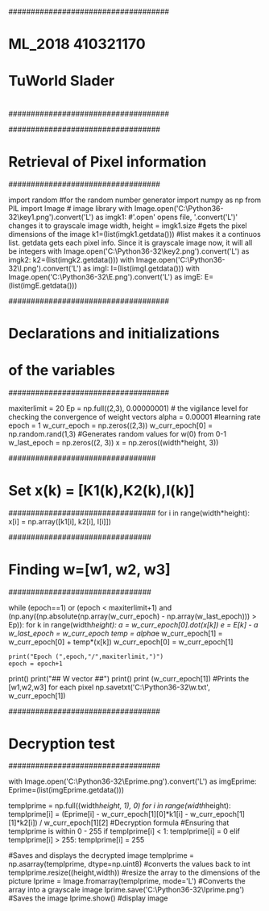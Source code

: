 ####################################
#                                  #
#       ML_2018 410321170          #
#         TuWorld Slader           #
#                                  #
####################################



##################################
# Retrieval of Pixel information #
##################################

import random  #for the random number generator
import numpy as np
from PIL import Image # image library
with Image.open('C:\Python36-32\key1.png').convert('L') as imgk1: #'.open' opens file, '.convert('L')' changes it to grayscale image
	width, height = imgk1.size #gets the pixel dimensions of the image
	k1=(list(imgk1.getdata())) #list makes it a continuos list. getdata gets each pixel info. Since it is grayscale image now, it will all be integers
with Image.open('C:\Python36-32\key2.png').convert('L') as imgk2:
	k2=(list(imgk2.getdata()))
with Image.open('C:\Python36-32\I.png').convert('L') as imgI:
	I=(list(imgI.getdata()))
with Image.open('C:\Python36-32\E.png').convert('L') as imgE:
	E=(list(imgE.getdata()))	


####################################
# Declarations and initializations #
# of the variables				   #
####################################

maxiterlimit = 20
Ep = np.full((2,3), 0.00000001) # the vigilance level for checking the convergence of weight vectors
alpha = 0.00001 #learning rate
epoch = 1
w_curr_epoch = np.zeros((2,3)) 
w_curr_epoch[0] = np.random.rand(1,3) #Generates random values for w(0) from 0-1
w_last_epoch = np.zeros((2, 3))
x = np.zeros((width*height, 3))

#################################
# Set x(k) = [K1(k),K2(k),I(k)] #
#################################
for i in range(width*height):
	x[i] = np.array([k1[i], k2[i], I[i]])


################################
#    Finding w=[w1, w2, w3]    #
################################

while (epoch==1) or (epoch < maxiterlimit+1) and (np.any((np.absolute(np.array(w_curr_epoch) - np.array(w_last_epoch))) > Ep)):
	for k in range(width*height):
		a = w_curr_epoch[0].dot(x[k])
		e = E[k] - a
		w_last_epoch = w_curr_epoch
		temp = alpha*e
		w_curr_epoch[1] = w_curr_epoch[0] + temp*(x[k])
		w_curr_epoch[0] = w_curr_epoch[1]
	
	print("Epoch (",epoch,"/",maxiterlimit,")")
	epoch = epoch+1
print()
print("##  W vector  ##")
print()
print (w_curr_epoch[1]) #Prints the [w1,w2,w3] for each pixel
np.savetxt('C:\Python36-32\w.txt', w_curr_epoch[1])

##################################
#      Decryption test           #
##################################

with Image.open('C:\Python36-32\Eprime.png').convert('L') as imgEprime:
	Eprime=(list(imgEprime.getdata()))

tempIprime = np.full((width*height, 1), 0)
for i in range(width*height):
	tempIprime[i] = (Eprime[i] - w_curr_epoch[1][0]*k1[i] - w_curr_epoch[1][1]*k2[i]) / w_curr_epoch[1][2] #Decryption formula
	#Ensuring that tempIprime is within 0 - 255
	if tempIprime[i] < 1: 
		tempIprime[i] = 0
	elif tempIprime[i] > 255:
		tempIprime[i] = 255

#Saves and displays the decrypted image
tempIprime = np.asarray(tempIprime, dtype=np.uint8) #converts the values back to int
tempIprime.resize((height,width)) #resize the array to the dimensions of the picture
Iprime = Image.fromarray(tempIprime, mode='L') #Converts the array into a grayscale image
Iprime.save('C:\Python36-32\Iprime.png') #Saves the image
Iprime.show() #display image
